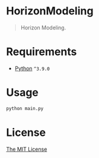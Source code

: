 # HorizonModeling
> Horizon Modeling.

# Requirements

- [Python](https://www.python.org/downloads/windows/) `^3.9.0`

# Usage
``` python
python main.py
```
# License

[The MIT License](http://opensource.org/licenses/MIT)
